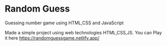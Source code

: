 # Random Guess 
Guessing number game using HTML,CSS and JavaScript

Made  a simple project using web technologies HTML,CSS,JS. You can Play it here https://randomguessgame.netlify.app/
